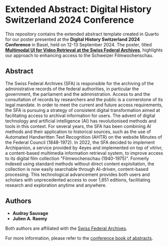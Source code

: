 # Extended Abstract: Digital History Switzerland 2024 Conference

This repository contains the extended abstract template created in Quarto for our poster presented at the **Digital History Switzerland 2024 Conference** in Basel, held on 12-13 September 2024. The poster, titled **[Multimodal UI for Video Retrieval at the Swiss Federal Archives](https://digihistch24.github.io/book-of-abstracts/submissions/poster/440/)**, highlights our approach to enhancing access to the Schweizer Filmwochenschau.

## Abstract 

The Swiss Federal Archives (SFA) is responsible for the archiving of the administrative records of the federal authorities, in particular the government, the parliament and the administration. Access to and the consultation of records by researchers and the public is a cornerstone of its legal mandate. In order to meet the current and future access requirements, the SFA is pursuing a strategy of consistent digital transformation aimed at facilitating access to archival information for users. The advent of digital technology and artificial intelligence (AI) has revolutionised methods and tools in this context. For several years, the SFA has been combining AI methods and their application to historical sources, such as the use of Automated Handwritten Text Recognition (AHTR) on the website Minutes of the Federal Council (1848-1972). In 2022, the SFA decided to implement Archipanion, a service provided by 4eyes and implemented on top of vitrivr, a content-based multimedia information retrieval system, to improve access to its digital film collection "Filmwochenschau (1940-1975)". Formerly indexed using standard methods without direct content exploitation, the collection is now easily searchable through AI-driven, content-based processing. This technological advancement provides both users and scholars with unprecedented access to over 1,651 editions, facilitating research and exploration anytime and anywhere.

## Authors
- **Audray Sauvage**
- **Julien A. Raemy**

Both authors are affiliated with the [Swiss Federal Archives](https://www.bar.admin.ch).

For more information, please refer to the [conference book of abstracts](https://digihistch24.github.io/book-of-abstracts/).